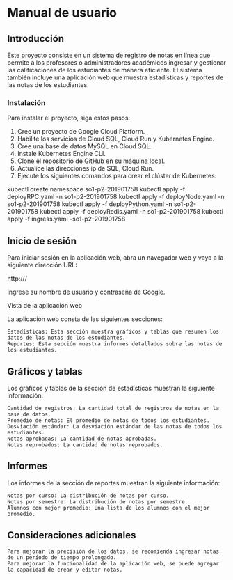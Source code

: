 # Manual de usuario

## Introducción

Este proyecto consiste en un sistema de registro de notas en línea que permite a los profesores o administradores académicos ingresar y gestionar las calificaciones de los estudiantes de manera eficiente. El sistema también incluye una aplicación web que muestra estadísticas y reportes de las notas de los estudiantes.


### Instalación

Para instalar el proyecto, siga estos pasos:

1. Cree un proyecto de Google Cloud Platform.
2. Habilite los servicios de Cloud SQL, Cloud Run y Kubernetes Engine.
3. Cree una base de datos MySQL en Cloud SQL.
4. Instale Kubernetes Engine CLI.
5. Clone el repositorio de GitHub en su máquina local.
6. Actualice las direcciones ip de SQL, Cloud Run.
6. Ejecute los siguientes comandos para crear el clúster de Kubernetes:

kubectl create namespace so1-p2-201901758
kubectl apply -f deployRPC.yaml -n so1-p2-201901758
kubectl apply -f deployNode.yaml -n so1-p2-201901758
kubectl apply -f deployPython.yaml -n so1-p2-201901758
kubectl apply -f deployRedis.yaml -n so1-p2-201901758
kubectl apply -f ingress.yaml -so1-p2-201901758

## Inicio de sesión

Para iniciar sesión en la aplicación web, abra un navegador web y vaya a la siguiente dirección URL:

http://<dominio>/

Ingrese su nombre de usuario y contraseña de Google.

Vista de la aplicación web

La aplicación web consta de las siguientes secciones:

    Estadísticas: Esta sección muestra gráficos y tablas que resumen los datos de las notas de los estudiantes.
    Reportes: Esta sección muestra informes detallados sobre las notas de los estudiantes.

## Gráficos y tablas

Los gráficos y tablas de la sección de estadísticas muestran la siguiente información:

    Cantidad de registros: La cantidad total de registros de notas en la base de datos.
    Promedio de notas: El promedio de notas de todos los estudiantes.
    Desviación estándar: La desviación estándar de las notas de todos los estudiantes.
    Notas aprobadas: La cantidad de notas aprobadas.
    Notas reprobados: La cantidad de notas reprobados.

## Informes

Los informes de la sección de reportes muestran la siguiente información:

    Notas por curso: La distribución de notas por curso.
    Notas por semestre: La distribución de notas por semestre.
    Alumnos con mejor promedio: Una lista de los alumnos con el mejor promedio.

## Consideraciones adicionales

    Para mejorar la precisión de los datos, se recomienda ingresar notas de un período de tiempo prolongado.
    Para mejorar la funcionalidad de la aplicación web, se puede agregar la capacidad de crear y editar notas.
